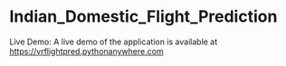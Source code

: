 # Indian_Domestic_Flight_Prediction

Live Demo:
A live demo of the application is available at https://vrflightpred.pythonanywhere.com
